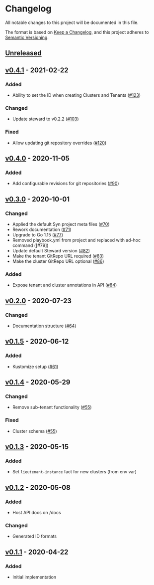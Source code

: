 # Changelog
All notable changes to this project will be documented in this file.

The format is based on [Keep a Changelog](https://keepachangelog.com/en/1.0.0/),
and this project adheres to [Semantic Versioning](https://semver.org/spec/v2.0.0.html).

## [Unreleased]

## [v0.4.1] - 2021-02-22
### Added
- Ability to set the ID when creating Clusters and Tenants ([#123])

### Changed
- Update steward to v0.2.2 ([#103])

### Fixed
- Allow updating git repository overrides ([#120])

## [v0.4.0] - 2020-11-05
### Added
- Add configurable revisions for git repositories ([#90])

## [v0.3.0] - 2020-10-01
### Changed
- Applied the default Syn project meta files ([#70])
- Rework documentation ([#71])
- Upgrade to Go 1.15 ([#77])
- Removed playbook.yml from project and replaced with ad-hoc command ([#79])
- Update default Steward version ([#82])
- Make the tenant GitRepo URL required ([#83])
- Make the cluster GitRepo URL optional ([#86])

### Added
- Expose tenant and cluster annotations in API ([#84])

## [v0.2.0] - 2020-07-23
### Changed
- Documentation structure ([#64])

## [v0.1.5] - 2020-06-12
### Added
- Kustomize setup ([#61])

## [v0.1.4] - 2020-05-29
### Changed
- Remove sub-tenant functionality ([#55])

### Fixed
- Cluster schema ([#55])

## [v0.1.3] - 2020-05-15
### Added
- Set `lieutenant-instance` fact for new clusters (from env var)

## [v0.1.2] - 2020-05-08
### Added
- Host API docs on /docs
### Changed
- Generated ID formats

## [v0.1.1] - 2020-04-22
### Added
- Initial implementation

[Unreleased]: https://github.com/projectsyn/lieutenant-api/compare/v0.4.1...HEAD
[v0.1.1]: https://github.com/projectsyn/lieutenant-api/releases/tag/v0.1.1
[v0.1.2]: https://github.com/projectsyn/lieutenant-api/releases/tag/v0.1.2
[v0.1.3]: https://github.com/projectsyn/lieutenant-api/releases/tag/v0.1.3
[v0.1.4]: https://github.com/projectsyn/lieutenant-api/releases/tag/v0.1.4
[v0.1.5]: https://github.com/projectsyn/lieutenant-api/releases/tag/v0.1.5
[v0.1.5]: https://github.com/projectsyn/lieutenant-api/releases/tag/v0.1.5
[v0.2.0]: https://github.com/projectsyn/lieutenant-api/releases/tag/v0.2.0
[v0.3.0]: https://github.com/projectsyn/lieutenant-api/releases/tag/v0.3.0
[v0.4.0]: https://github.com/projectsyn/lieutenant-api/releases/tag/v0.4.0
[v0.4.1]: https://github.com/projectsyn/lieutenant-api/releases/tag/v0.4.1

[#55]: https://github.com/projectsyn/lieutenant-api/pull/55
[#61]: https://github.com/projectsyn/lieutenant-api/pull/61
[#64]: https://github.com/projectsyn/lieutenant-api/pull/64
[#70]: https://github.com/projectsyn/lieutenant-api/pull/70
[#71]: https://github.com/projectsyn/lieutenant-api/pull/71
[#77]: https://github.com/projectsyn/lieutenant-api/pull/77
[#82]: https://github.com/projectsyn/lieutenant-api/pull/82
[#83]: https://github.com/projectsyn/lieutenant-api/pull/83
[#84]: https://github.com/projectsyn/lieutenant-api/pull/84
[#86]: https://github.com/projectsyn/lieutenant-api/pull/86
[#90]: https://github.com/projectsyn/lieutenant-api/pull/90
[#103]: https://github.com/projectsyn/lieutenant-api/pull/103
[#120]: https://github.com/projectsyn/lieutenant-api/pull/120
[#123]: https://github.com/projectsyn/lieutenant-api/pull/123
